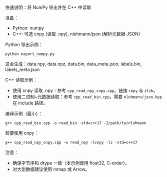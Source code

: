 快速说明：将 NumPy 导出并在 C++ 中读取

准备：
- Python: numpy
- C++: 可选 cnpy (读取 .npy), nlohmann/json (解析元数据 JSON)

Python 导出示例：

    python export_numpy.py

这会生成：data.npy, data.npz, data.bin, data_meta.json, labels.bin, labels_meta.json

C++ 读取示例：
- 使用 cnpy 读取 .npy：参考 `cpp_read_npy_cnpy.cpp`。链接 `cnpy` 与 `zlib`。
- 使用二进制+元数据读取：参考 `cpp_read_bin.cpp`，需要 `nlohmann/json.hpp` 在 include 路径。

编译示例（最小）：

    g++ cpp_read_bin.cpp -o read_bin -std=c++17 -I/path/to/nlohmann

若要使用 cnpy：

    g++ cpp_read_npy_cnpy.cpp -o read_npy -lcnpy -lz -std=c++17

注意：
- 确保字节序和 dtype 一致（本示例使用 float32, C-order）。
- 对大型数据建议使用 mmap 或 Arrow。
